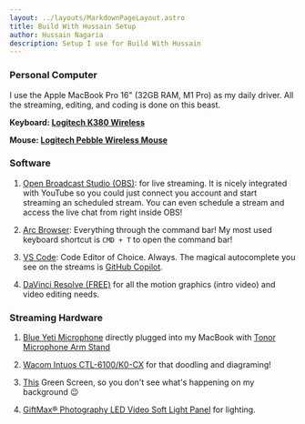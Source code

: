 ```yaml
---
layout: ../layouts/MarkdownPageLayout.astro
title: Build With Hussain Setup
author: Hussain Nagaria
description: Setup I use for Build With Hussain
---
```


### Personal Computer

I use the Apple MacBook Pro 16" (32GB RAM, M1 Pro) as my daily driver. All the streaming, editing, and coding is done on this beast.

**Keyboard: [Logitech K380 Wireless](https://www.amazon.in/gp/product/B0779R9GB1)**

**Mouse: [Logitech Pebble Wireless Mouse](https://www.amazon.in/gp/product/B0BFBDYRTP)**

### Software

1. [Open Broadcast Studio (OBS)](https://obsproject.com/welcome): for live streaming. It is nicely integrated with YouTube so you could just connect you account and start streaming an scheduled stream. You can even schedule a stream and access the live chat from right inside OBS!

2. [Arc Browser](https://arc.net/): Everything through the command bar! My most used keyboard shortcut is `CMD + T` to open the command bar!

3. [VS Code](https://vscode.dev/): Code Editor of Choice. Always. The magical autocomplete you see on the streams is [GitHub Copilot](https://github.com/features/copilot).

4. [DaVinci Resolve (FREE)](https://www.blackmagicdesign.com/products/davinciresolve) for all the motion graphics (intro video) and video editing needs.

### Streaming Hardware

1. [Blue Yeti Microphone](https://www.amazon.in/Blue-Yeti-USB-Microphone-Midnight/dp/B01LY6Z2M6) directly plugged into my MacBook with [Tonor Microphone Arm Stand](https://www.amazon.in/gp/product/B082W4B7SX)

1. [Wacom Intuos CTL-6100/K0-CX](https://www.amazon.in/gp/product/B07BFH82V7) for that doodling and diagraming!

1. [This](https://www.amazon.in/gp/product/B09TXNQGKX) Green Screen, so you don't see what's happening on my background 😉

1. [GiftMax® Photography LED Video Soft Light Panel](https://www.amazon.in/gp/product/B0B31Y4LB1) for lighting.
